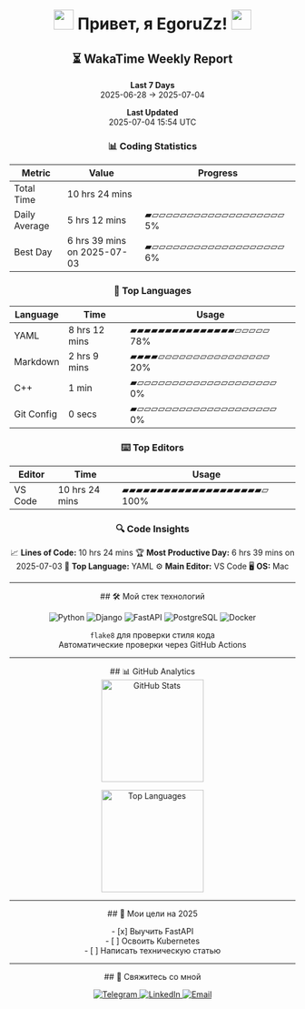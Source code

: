 <h1 align="center">
  <img src="https://media.giphy.com/media/hvRJCLFzcasrR4ia7z/giphy.gif" width="35px"/> 
  Привет, я EgoruZz!
  <img src="https://media.giphy.com/media/hvRJCLFzcasrR4ia7z/giphy.gif" width="35px"/>
</h1>

<!--START_SECTION:waka-->
<div align='center'>

## ⏳ WakaTime Weekly Report

**Last 7 Days**  
2025-06-28 → 2025-07-04  

**Last Updated**  
2025-07-04 15:54 UTC  

### 📊 Coding Statistics

| Metric | Value | Progress |
|--------|-------|----------|
| Total Time | 10 hrs 24 mins |  |
| Daily Average | 5 hrs 12 mins | ▰▱▱▱▱▱▱▱▱▱▱▱▱▱▱▱▱▱▱▱   5% |
| Best Day | 6 hrs 39 mins on 2025-07-03 | ▰▱▱▱▱▱▱▱▱▱▱▱▱▱▱▱▱▱▱▱   6% |

### 🚀 Top Languages

| Language | Time | Usage |
|----------|------|-------|
| YAML | 8 hrs 12 mins | ▰▰▰▰▰▰▰▰▰▰▰▰▰▰▰▱▱▱▱▱  78% |
| Markdown | 2 hrs 9 mins | ▰▰▰▰▱▱▱▱▱▱▱▱▱▱▱▱▱▱▱▱  20% |
| C++ | 1 min | ▰▱▱▱▱▱▱▱▱▱▱▱▱▱▱▱▱▱▱▱▱   0% |
| Git Config | 0 secs | ▰▱▱▱▱▱▱▱▱▱▱▱▱▱▱▱▱▱▱▱▱   0% |

### ⌨️ Top Editors

| Editor | Time | Usage |
|--------|------|-------|
| VS Code | 10 hrs 24 mins | ▰▰▰▰▰▰▰▰▰▰▰▰▰▰▰▰▰▰▰▰▱ 100% |

### 🔍 Code Insights

📈 **Lines of Code:** 10 hrs 24 mins
🏆 **Most Productive Day:** 6 hrs 39 mins on 2025-07-03
💎 **Top Language:** YAML
⚙️ **Main Editor:** VS Code
🖥️ **OS:** Mac

</div>
<!--END_SECTION:waka-->

---

<div align="center">
## 🛠 Мой стек технологий
</div>

<p align="center">
  <img src="https://img.shields.io/badge/-Python-3776AB?logo=python&logoColor=white" alt="Python">
  <img src="https://img.shields.io/badge/-Django-092E20?logo=django&logoColor=white" alt="Django">
  <img src="https://img.shields.io/badge/-FastAPI-009688?logo=fastapi&logoColor=white" alt="FastAPI">
  <img src="https://img.shields.io/badge/-PostgreSQL-4169E1?logo=postgresql&logoColor=white" alt="PostgreSQL">
  <img src="https://img.shields.io/badge/-Docker-2496ED?logo=docker&logoColor=white" alt="Docker">
</p>

<p align="center">
  <code>flake8</code> для проверки стиля кода<br>
  Автоматические проверки через GitHub Actions
</p>

---

<div align="center">
## 📊 GitHub Analytics
</div>

<div align="center">
  <picture>
    <source
      srcset="https://github-readme-stats-sigma-five.vercel.app/api?username=EgoruZz&show_icons=true&count_private=true&disable_animations=true&include_all_commits=false"
      media="(prefers-color-scheme: light)"
    />
    <img 
      src="https://github-readme-stats-sigma-five.vercel.app/api?username=EgoruZz&show_icons=true&count_private=true&disable_animations=true" 
      height="180em"
      alt="GitHub Stats"
    />
  </picture>

  <img
    src="https://github-readme-stats-sigma-five.vercel.app/api/top-langs/?username=EgoruZz&layout=compact&exclude_repo=README-STATS,starter-templates&langs_count=8&count_private=true"
    height="180em"
    alt="Top Languages"
  />
</div>

---

<div align="center">
## 🎯 Мои цели на 2025
</div>

<p align="center">
  - [x] Выучить FastAPI<br>
  - [ ] Освоить Kubernetes<br>
  - [ ] Написать техническую статью
</p>

---

<div align="center">
## 🤝 Свяжитесь со мной
</div>

<p align="center">
  <a href="https://t.me/your_username">
    <img src="https://img.shields.io/badge/Telegram-@ваш_ник-26A5E4?logo=telegram" alt="Telegram">
  </a>
  <a href="https://linkedin.com/in/your_username">
    <img src="https://img.shields.io/badge/LinkedIn-Ваше_Имя-0A66C2?logo=linkedin" alt="LinkedIn">
  </a>
  <a href="mailto:ваш@email.com">
    <img src="https://img.shields.io/badge/Email-ваш@email.com-EA4335?logo=gmail" alt="Email">
  </a>
</p>
